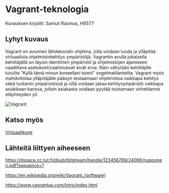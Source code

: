 # Vagrant-teknologia

Kuvauksen kirjoitti: Samuli Rasmus, H9577

## Lyhyt kuvaus

Vagrant on avoimen lähdekoodin ohjelma, jolla voidaan luoda ja ylläpitää virtuaalisia ohjelmistokehitys ympäristöjä. Vagrantin avulla jokaisella kehittäjällä on täysin identtinen ympäristö ja ohjelmistojen ajamiseen vaadittava asetukset/vaatimukset eivät eroa.  Näin vältytään kehittäjille tutuilta ”Kyllä tämä minun koneellani toimii” ongelmatilanteilta. Vagrant myös mahdollistaa ylläpitäjälle pääsyn testaamaan ohjelmistoa vaikkapa kehitys sekä tuotanto ympäristössä ja sillä voidaan jakaa kehitysympäristö vaikkapa asiakkaan kanssa, jolloin asiakasta voidaan pyytää toistamaan virhetilanne etäyhteyden yli.

![Vagrant](http://tech.osteel.me/images/2015/01/25/vagrant.png)

## Katso myös

[Virtuaalikone](https://github.com/JAMKPROJ/TTOS1000-GT0/blob/master/virtuaalikone.md)

## Lähteitä liittyen aiheeseen

https://dspace.cc.tut.fi/dpub/bitstream/handle/123456789/24066/nupponen.pdf?sequence=1

https://en.wikipedia.org/wiki/Vagrant_(software)

https://www.vagrantup.com/intro/index.html

